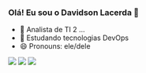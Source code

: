 ### Olá! Eu sou o Davidson Lacerda 👋

- 🔭 Analista de TI 2 ...
- 🌱 Estudando tecnologias DevOps
- 😄 Pronouns: ele/dele

<div>
  <div> 
  <a href="https://wa.me/5531988648424" target="_blank"><img src="https://img.shields.io/badge/WhatsApp-25D366?style=for-the-badge&logo=whatsapp&logoColor=white"></a>
  <a href = "mailto:davidson.lacerda@hotmail.com"><img src="https://img.shields.io/badge/Microsoft_Outlook-0078D4?style=for-the-badge&logo=microsoft-outlook&logoColor=white"></a>
  <a href="https://www.linkedin.com/in/davidsonlacerda/" target="_blank"><img src="https://img.shields.io/badge/-LinkedIn-%230077B5?style=for-the-badge&logo=linkedin&logoColor=white" target="_blank"></a> 
  
</div>

  
</div>
